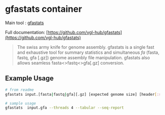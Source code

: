 # gfastats container

Main tool : [gfastats](https://github.com/vgl-hub/gfastats)

Full documentation: [https://github.com/vgl-hub/gfastats](https://github.com/vgl-hub/gfastats)

> The swiss army knife for genome assembly.
> gfastats is a single fast and exhaustive tool for summary statistics and simultaneous *fa* (fasta, fastq, gfa [.gz]) genome assembly file manipulation. gfastats also allows seamless fasta<>fastq<>gfa[.gz] conversion.

## Example Usage

```bash
# from readme
gfastats input.[fasta|fastq|gfa][.gz] [expected genome size] [header[:start-end]]

# sample usage
gfastats  input.gfa --threads 4 --tabular --seq-report
```